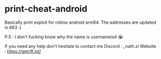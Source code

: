 # print-cheat-android

Basically print exploit for roblox android arm64. The addresses are updated in 663 :)

P.S : I don't fucking know why the name is usernameis4 :sob:

If you need any help don't hesitate to contact me
Discord : _nath.zi
Website : https://getrift.lol/
